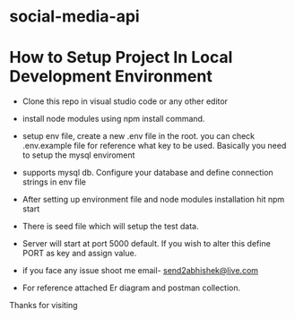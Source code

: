 # social-media-api

# How to Setup Project In Local Development Environment

- Clone this repo in visual studio code or any other editor
- install node modules using npm install command.
-  setup env file, create a new .env file in the root. you can check .env.example file for reference what key to be used. Basically you need to setup the mysql enviroment
- supports mysql db. Configure your database and define connection strings in env file

- After setting up environment file and node modules installation hit npm start
- There is seed file which will setup the test data.
- Server will start at port 5000 default. If you wish to alter this define PORT as key and assign value.
- if you face any issue shoot me email- send2abhishek@live.com

- For reference attached Er diagram and postman collection.


Thanks for visiting
